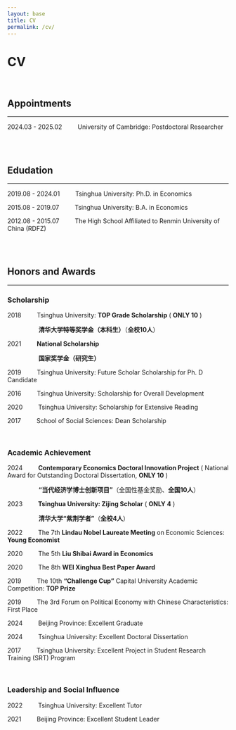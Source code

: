 ```yaml
---
layout: base
title: CV
permalink: /cv/
---
```


# CV

<!--You can find my CV [here](http://39.98.141.84:3838/iMarxTool/CV_Chong_Liu.pdf).-->

<br/>

## Appointments

------

2024.03 - 2025.02 &nbsp; &nbsp; &nbsp; &nbsp; University of Cambridge: Postdoctoral Researcher

<br/>
<br/>

## Edudation

------

2019.08 - 2024.01 &nbsp; &nbsp; &nbsp; &nbsp; Tsinghua University: Ph.D. in Economics

2015.08 - 2019.07 &nbsp; &nbsp; &nbsp; &nbsp; Tsinghua University: B.A. in Economics

2012.08 - 2015.07 &nbsp; &nbsp; &nbsp; &nbsp; The High School Affiliated to Renmin University of China (RDFZ)

<br/>
<br/>

## Honors and Awards

-----

### Scholarship

2018 &nbsp; &nbsp; &nbsp; &nbsp; Tsinghua University: **TOP Grade Scholarship** ( **ONLY 10** )

&nbsp; &nbsp; &nbsp; &nbsp; &nbsp; &nbsp; &nbsp; &nbsp; &nbsp; **清华大学特等奖学金（本科生）**（**全校10人**）

2021 &nbsp; &nbsp; &nbsp; &nbsp; **National Scholarship**

&nbsp; &nbsp; &nbsp; &nbsp; &nbsp; &nbsp; &nbsp; &nbsp; &nbsp; **国家奖学金（研究生）**

2019 &nbsp; &nbsp; &nbsp; &nbsp; Tsinghua University: Future Scholar Scholarship for Ph. D Candidate

2016 &nbsp; &nbsp; &nbsp; &nbsp; Tsinghua University: Scholarship for Overall Development

2020 &nbsp; &nbsp; &nbsp; &nbsp; Tsinghua University: Scholarship for Extensive Reading

2017 &nbsp; &nbsp; &nbsp; &nbsp; School of Social Sciences: Dean Scholarship

<br/>

### Academic Achievement

2024 &nbsp; &nbsp; &nbsp; &nbsp; **Contemporary Economics Doctoral Innovation Project** ( National Award for Outstanding Doctoral Dissertation, **ONLY 10** )

&nbsp; &nbsp; &nbsp; &nbsp; &nbsp; &nbsp; &nbsp; &nbsp; &nbsp; **“当代经济学博士创新项目”**（全国性基金奖励、**全国10人**）

2023 &nbsp; &nbsp; &nbsp; &nbsp; **Tsinghua University: Zijing Scholar** ( **ONLY 4** )

&nbsp; &nbsp; &nbsp; &nbsp; &nbsp; &nbsp; &nbsp; &nbsp; &nbsp; **清华大学“紫荆学者”**（**全校4人**）

2022 &nbsp; &nbsp; &nbsp; &nbsp; The 7th **Lindau Nobel Laureate Meeting** on Economic Sciences: **Young Economist**

2020 &nbsp; &nbsp; &nbsp; &nbsp; The 5th **Liu Shibai Award in Economics**

2020 &nbsp; &nbsp; &nbsp; &nbsp; The 8th **WEI Xinghua Best Paper Award**

2019 &nbsp; &nbsp; &nbsp; &nbsp; The 10th **“Challenge Cup”** Capital University Academic Competition: **TOP Prize**

2019 &nbsp; &nbsp; &nbsp; &nbsp; The 3rd Forum on Political Economy with Chinese Characteristics: First Place

2024 &nbsp; &nbsp; &nbsp; &nbsp; Beijing Province: Excellent Graduate

2024 &nbsp; &nbsp; &nbsp; &nbsp; Tsinghua University: Excellent Doctoral Dissertation

2017 &nbsp; &nbsp; &nbsp; &nbsp; Tsinghua University: Excellent Project in Student Research Training (SRT) Program

<br/>

### Leadership and Social Influence

2022 &nbsp; &nbsp; &nbsp; &nbsp; Tsinghua University: Excellent Tutor

2021 &nbsp; &nbsp; &nbsp; &nbsp; Beijing Province: Excellent Student Leader

<br/>
<br/>
